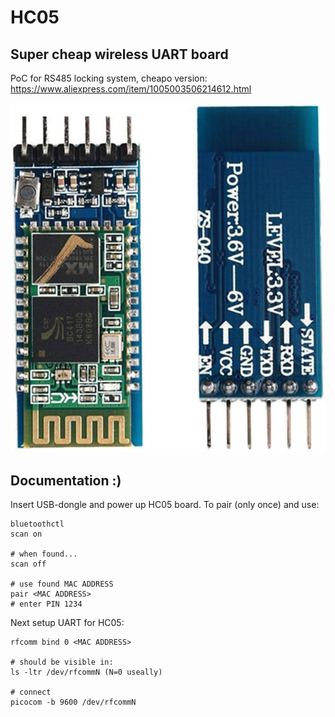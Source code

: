 # HC05

## Super cheap wireless UART board
PoC for RS485 locking system, cheapo version: https://www.aliexpress.com/item/1005003506214612.html

![hc05.jpg](images/hc05.jpg)

## Documentation :)

Insert USB-dongle and power up HC05 board. To pair (only once) and use:
```
bluetoothctl
scan on

# when found...
scan off

# use found MAC ADDRESS
pair <MAC ADDRESS>
# enter PIN 1234
```

Next setup UART for HC05:
```
rfcomm bind 0 <MAC ADDRESS>

# should be visible in:
ls -ltr /dev/rfcommN (N=0 useally)

# connect
picocom -b 9600 /dev/rfcommN
```
